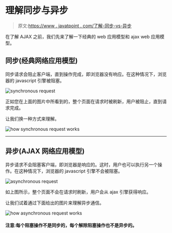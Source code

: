 # 理解同步与异步

> 原文:[https://www . javatpoint . com/了解-同步-vs-异步](https://www.javatpoint.com/understanding-synchronous-vs-asynchronous)

在了解 AJAX 之前，我们先来了解一下经典的 web 应用模型和 ajax web 应用模型。

## 同步(经典网络应用模型)

同步请求会阻止客户端，直到操作完成，即浏览器没有响应。在这种情况下，浏览器的 javascript 引擎被阻塞。

![synchronous request](../Images/f7106f30f661276c53dd0f4ed5889077.png)

正如您在上面的图片中所看到的，整个页面在请求时被刷新，用户被阻止，直到请求完成。

让我们换一种方式来理解。

![how synchronous request works](../Images/89d59128ded1bbcbf92a8c3e6ca0c211.png)

* * *

## 异步(AJAX 网络应用模型)

异步请求不会阻塞客户端，即浏览器是响应的。这时，用户也可以执行另一个操作。在这种情况下，浏览器的 javascript 引擎不会被阻塞。

![asynchronous request](../Images/6dbfc84622b21a5d178048b2788c8c7e.png)

如上图所示，整个页面不会在请求时刷新，用户会从 ajax 引擎获得响应。

让我们试着通过下面给出的图片来理解异步通信。

![how asynchronous request works](../Images/a5560e7aa18236d552a9e5971ddb5970.png)

#### 注意:每个阻塞操作不是同步的，每个解除阻塞操作也不是异步的。